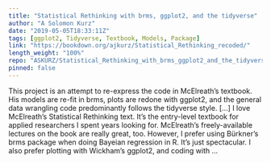 ```yaml
---
title: "Statistical Rethinking with brms, ggplot2, and the tidyverse"
author: "A Solomon Kurz"
date: "2019-05-05T18:33:11Z"
tags: [ggplot2, Tidyverse, Textbook, Models, Package]
link: "https://bookdown.org/ajkurz/Statistical_Rethinking_recoded/"
length_weight: "100%"
repo: "ASKURZ/Statistical_Rethinking_with_brms_ggplot2_and_the_tidyverse"
pinned: false
---
```


This project is an attempt to re-express the code in McElreath’s textbook. His models are re-fit in brms, plots are redone with ggplot2, and the general data wrangling code predominantly follows the tidyverse style. [...] I love McElreath’s Statistical Rethinking text. It’s the entry-level textbook for applied researchers I spent years looking for. McElreath’s freely-available lectures on the book are really great, too. However, I prefer using Bürkner’s brms package when doing Bayeian regression in R. It’s just spectacular. I also prefer plotting with Wickham’s ggplot2, and coding with ...
